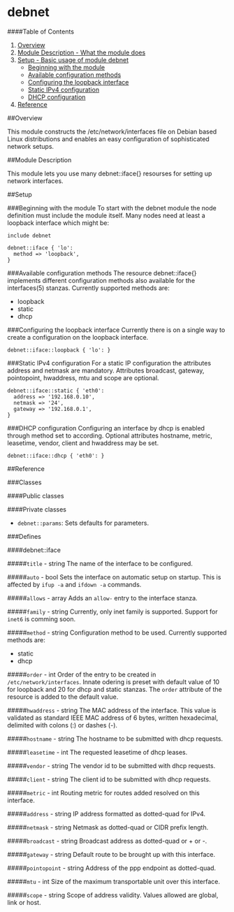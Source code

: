 # debnet #

####Table of Contents

1. [Overview](#overview)
2. [Module Description - What the module does](#module-description)
3. [Setup - Basic usage of module debnet](#setup)
    * [Beginning with the module](#beginning)
    * [Available configuration methods](#config-available)
    * [Configuring the loopback interface](#loopback-config)
    * [Static IPv4 configuration](#static-config)
    * [DHCP configuration](#dhcp-config)
4. [Reference](#reference)

##Overview

This module constructs the /etc/network/interfaces file on Debian based 
Linux distributions and enables an easy configuration of sophisticated
network setups.

##Module Description

This module lets you use many debnet::iface{} resourses for setting up
network interfaces.

##Setup

###Beginning with the module
To start with the debnet module the node definition must include the
module itself. Many nodes need at least a loopback interface which might
be:

```puppet
include debnet

debnet::iface { 'lo':
  method => 'loopback',
}
```

###Available configuration methods
The resource debnet::iface{} implements different configuration methods
also available for the interfaces(5) stanzas. Currently supported methods
are:
* loopback
* static
* dhcp

###Configuring the loopback interface
Currently there is on a single way to create a configuration on the
loopback interface.

```puppet
debnet::iface::loopback { 'lo': }
```

###Static IPv4 configuration
For a static IP configuration the attributes address and netmask are
mandatory. Attributes broadcast, gateway, pointopoint, hwaddress, mtu and
scope are optional.

```puppet
debnet::iface::static { 'eth0':
  address => '192.168.0.10',
  netmask => '24',
  gateway => '192.168.0.1',
}
```

###DHCP configuration
Configuring an interface by dhcp is enabled through method set to 
according. Optional attributes hostname, metric, leasetime, vendor, client
and hwaddress may be set.

```puppet
debnet::iface::dhcp { 'eth0': }
```
##Reference

###Classes

####Public classes

####Private classes
* `debnet::params`: Sets defaults for parameters.

###Defines

####debnet::iface

#####`title` - string
The name of the interface to be configured.

#####`auto` - bool
Sets the interface on automatic setup on startup. This is affected by 
`ifup -a` and `ifdown -a` commands.

#####`allows` - array
Adds an `allow-` entry to the interface stanza.

#####`family` - string
Currently, only inet family is supported. Support for `inet6` is comming
soon.

#####`method` - string
Configuration method to be used. Currently supported methods are:
* static
* dhcp

#####`order` - int
Order of the entry to be created in `/etc/network/interfaces`. Innate
odering is preset with default value of 10 for loopback and 20 for
dhcp and static stanzas. The `order` attribute of the resource is added to
the default value.

#####`hwaddress` - string
The MAC address of the interface. This value is validated as standard IEEE
MAC address of 6 bytes, written hexadecimal, delimited with colons (:) or
dashes (-).

#####`hostname` - string
The hostname to be submitted with dhcp requests.

#####`leasetime` - int
The requested leasetime of dhcp leases.

#####`vendor` - string
The vendor id to be submitted with dhcp requests.

#####`client` - string
The client id to be submitted with dhcp requests.

#####`metric` - int
Routing metric for routes added resolved on this interface.

#####`address` - string
IP address formatted as dotted-quad for IPv4.

#####`netmask` - string
Netmask as dotted-quad or CIDR prefix length.

#####`broadcast` - string
Broadcast address as dotted-quad or + or -.

#####`gateway` - string
Default route to be brought up with this interface.

#####`pointopoint` - string
Address of the ppp endpoint as dotted-quad.

#####`mtu` - int
Size of the maximum transportable unit over this interface.

#####`scope` - string
Scope of address validity. Values allowed are global, link or host.




